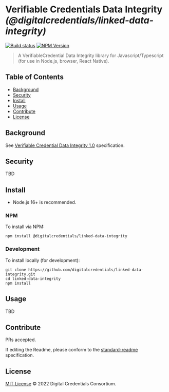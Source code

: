 # Verifiable Credentials Data Integrity _(@digitalcredentials/linked-data-integrity)_

[![Build status](https://img.shields.io/github/workflow/status/digitalcredentials/linked-data-integrity/Node.js%20CI)](https://github.com/digitalcredentials/linked-data-integrity/actions?query=workflow%3A%22Node.js+CI%22)
[![NPM Version](https://img.shields.io/npm/v/@digitalcredentials/linked-data-integrity.svg)](https://npm.im/@digitalcredentials/linked-data-integrity)

> A VerifiableCredential Data Integrity library for Javascript/Typescript (for use in Node.js, browser, React Native).

## Table of Contents

- [Background](#background)
- [Security](#security)
- [Install](#install)
- [Usage](#usage)
- [Contribute](#contribute)
- [License](#license)

## Background

See [Verifiable Credential Data Integrity 1.0](https://w3c.github.io/vc-data-integrity/)
specification.

## Security

TBD

## Install

- Node.js 16+ is recommended.

### NPM

To install via NPM:

```
npm install @digitalcredentials/linked-data-integrity
```

### Development

To install locally (for development):

```
git clone https://github.com/digitalcredentials/linked-data-integrity.git
cd linked-data-integrity
npm install
```

## Usage

TBD

## Contribute

PRs accepted.

If editing the Readme, please conform to the
[standard-readme](https://github.com/RichardLitt/standard-readme) specification.

## License

[MIT License](LICENSE.md) © 2022 Digital Credentials Consortium.
